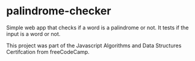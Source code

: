 # palindrome-checker
Simple web app that checks if a word is a palindrome or not.
It tests if the input is a word or not.

This project was part of the Javascript Algorithms and Data Structures Certifcation from freeCodeCamp.
